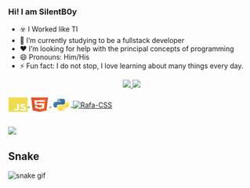 ### Hi! I am SilentB0y

- ☣️ I Worked like TI
- 🌱 I’m currently studying to be a fullstack developer 
- ❤️ I’m looking for help with the principal concepts of programming
- 😄 Pronouns: Him/His
- ⚡ Fun fact: I do not stop, I love learning about many things every day.

<div align="center">
  <a href="https://github.com/SilentB0y">
  <img height="180em" src="https://github-readme-stats.vercel.app/api?username=SilentB0y&show_icons=true&theme=dark&include_all_commits=true&count_private=true"/>
  <img height="145em" src="https://github-readme-stats.vercel.app/api/top-langs/?username=SilentB0y&layout=compact&langs_count=7&theme=dark"/>
</div>
  
  <div style="display: inline_block"><br>
  <img align="center" alt="Rafa-Js" height="30" width="40" src="https://raw.githubusercontent.com/devicons/devicon/master/icons/javascript/javascript-plain.svg">
  <img align="center" alt="Rafa-HTML" height="30" width="40" src="https://raw.githubusercontent.com/devicons/devicon/master/icons/html5/html5-original.svg">
  <img align="center" alt="Rafa-Python" height="30" width="40" src="https://raw.githubusercontent.com/devicons/devicon/master/icons/python/python-original.svg">
  <img align="center" alt="Rafa-CSS" height="30" width="40" src="https://raw.githubusercontent.com/devicons/devicon/master/icons/python/python-original.svg](https://img.shields.io/badge/CSS-239120?&style=for-the-badge&logo=css3&logoColor=white)">
</div>
    
  ##
  
  <div>
    <a href="https://www.instagram.com/russellnunezgodoy/" target="_blank"><img src="https://img.shields.io/badge/-Instagram-%23E4405F?style=for-the-badge&logo=instagram&logoColor=white" target="_blank"></a>  
       
  </div>
  
  ## Snake
  ![snake gif](https://github.com/SilentB0y/SilentB0y/blob/output/github-contribution-grid-snake.gif)

